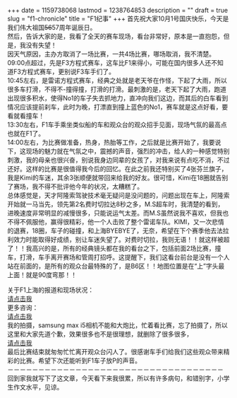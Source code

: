 +++
date = 1159738068
lastmod = 1238764853
description = ""
draft = true
slug = "f1-chronicle"
title = "F1纪事"
+++
首先祝大家10月1号国庆快乐，今天是我们伟大祖国<del>56</del>57周年诞辰日。<br>
然后，告诉大家的是，我看了全天的赛车现场，看台非常好，原本是一直抱怨，但是，我没有失望！<br>
因天气原因，主办方取消了一场比赛，一共4场比赛，哪场取消，我不清楚。<br>
09:00点超过，先是F3方程式赛车，这车比F1来得小，可能在国内很多人还不知道F3方程式赛车，更别说F3车手们了。<br>
10:45左右，是雷诺方程式赛车，经典之处就是老天爷在作怪，下起了大雨，所以很多车打滑，不得不-撞得撞，打滑的打滑。最刺激的是，老天下起了大雨，跑道出现很多积水，使得No1的车子失去抓地力，直冲向我们这边，而其后的白车看到情况应该提前刹车，此时为晚，打漂直到撞上蓝色的No1，赛车就是这点好看，要看就看撞车！<br>
13:30左右，F1车手乘坐类似船的车和观众台的观众招手见面，现场气氛的最高点也就在F1了。<br>
14:00左右，为比赛做准备，热身，热胎等工作，之后就是比赛开始了，我要说下，这现场的魅力就在气氛之中，震撼的声音，强烈的冲击，给人的一种感觉特别刺激，我的母亲也很兴奋，别说我身边同辈的女孩了，对我来说有点吃不消，不过还好。这样的比赛是很值得我今后的回忆。在此之前我还特别买了4张芬兰旗子，我是Kimi的车迷，其余3张顺便就带回来给我的好友。很可惜，Kimi在18圈就告别了赛场，我不得不批评他今年的状况，太糟糕了。<a target="_blank"></a><br>
总体感觉是，天才阿隆索驾驶技术毫无疑问是没问题的，问题出现在车上，阿隆索开始就一马当先，领先第2名费时切拉达8秒之多，M.S超车时，我清楚的看到，进晚速度非常明显的减慢很多，只能说运气太差。而M.S虽然说我不喜欢，但我也不得不佩服他，赢得很精彩，他一个人击败了整个雷诺车队。KIMI，又一次悲情的退赛，18圈，车子的碰撞，和上海BYEBYE了，无奈，希望在下个赛季他去法拉利效力时能取得好成绩，别让车迷失望了。对费时切拉，我则无语！！就这样被超了！！我高兴的是，所有的经典镜头都在我的看台之下，包括前面2场比赛，撞车，打滑，车手离开赛场和管周打招呼。这提醒下，我们这看台前台是没有一个人站在前面的，是所有的观众台最特殊的了，是B6区！！地图位置是在“上”字头最上面！就是90度弯那！！<br>

关于F1上海的报道和现场状况：<br>
<a target="_blank" href="http://sports.china.com/zh_cn/sportsnews/other/motor/f1/p/11027321/20061001/13662360.html">请点击我</a><br>
更多咨询：<br>
<a target="_blank" href="http://news.google.com/news?hl=zh-CN&amp;lr=&amp;newwindow=1&amp;ct=title&amp;ie=UTF-8&amp;q=F1%E4%B8%8A%E6%B5%B7&amp;btnG=%E6%90%9C%E7%B4%A2%E8%B5%84%E8%AE%AF">请点击我</a><br>
我的拍摄，samsung max i5相机不能和大炮比，忙着看比赛，忘了拍摄了，所以这里和大家先道个歉，效果很多也不是很理想，就删除了很多很多，<br>
<a target="_blank" href="http://www.flickr.com/photos/guji/sets/72157594307097703/">请点击我</a><br>
最后比赛结束就匆匆忙忙离开观众台闪人了。很感谢车手们给我们这些观众带来精彩的比赛。希望下次还能听到F1车子放P的声音。<br>
－－－－－－－－－－－－－－－－－－－－－－－－－－－－－－－－－－－<br>
回到家我就写下了这文章，今天看下来我很累，所以有许多病句，和错别字，小学生作文水平，见谅。 